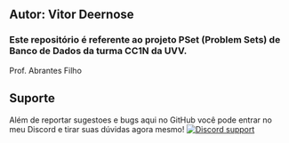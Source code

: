 Autor: Vitor Deernose
--------------------------------


### Este repositório é referente ao projeto PSet (Problem Sets) de Banco de Dados da turma CC1N da UVV.
Prof. Abrantes Filho
## Suporte
Além de reportar sugestoes e bugs aqui no GitHub você pode entrar no meu Discord e tirar suas dúvidas agora mesmo!
[![Discord support](https://discordapp.com/api/guilds/789283433955852289/widget.png?style=banner2)](https://discord.gg/kWdJFzf4rj)

